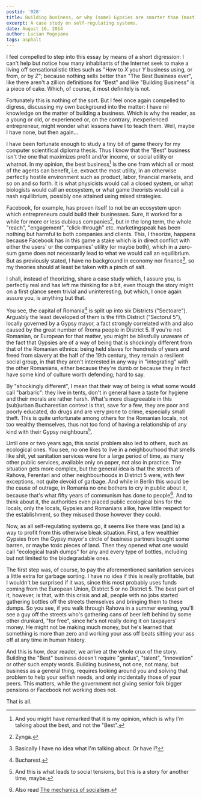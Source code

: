 ```yaml
---
postid: '028'
title: Building business, or why (some) Gypsies are smarter than (most) Romanians
excerpt: A case study on self-regulating systems.
date: August 16, 2014
author: Lucian Mogoșanu
tags: asphalt
---
```


I feel compelled to step into this essay by means of a short digression: I
can't help but notice how many inhabitants of the Internet seek to make a
living off sensationalistic titles such as "How to $X$ your $Y$ business using,
or from, or by $Z$"; because nothing sells better than "The Best Business
ever", like there aren't a zillion definitions for "Best" and like "Building
Business" is a piece of cake. Which, of course, it most definitely is not.

Fortunately this is nothing of the sort. But I feel once again compelled to
digress, discussing my own background into the matter: I have nil knowledge on
the matter of building a business. Which is why the reader, as a young or old,
or experienced or, on the contrary, inexperienced entrepreneur, might wonder
what lessons have I to teach them. Well, maybe I have none, but then again...

I have been fortunate enough to study a tiny bit of game theory for my computer
scientifical diploma thesis. Thus I know that the "Best" business isn't the one
that maximizes profit and/or income, or social utility or whatnot. In my
opinion, the best business[^1] is the one from which all or most of the agents
can benefit, i.e. extract the most utility, in an otherwise perfectly hostile
environment such as product, labor, financial markets, and so on and so forth.
It is what physicists would call a closed system, or what biologists would call
an ecosystem, or what game theorists would call a nash equilibrium, possibly
one attained using mixed strategies.

Facebook, for example, has proven itself to not be an ecosystem upon which
entrepreneurs could build their businesses. Sure, it worked for a while for
more or less dubious companies[^2], but in the long term, the whole "reach",
"engagement", "click-through" etc. marketingspeak has been nothing but harmful
to both companies and clients. This, I theorize, happens because Facebook has
in this game a stake which is in direct conflict with either the users' or the
companies' utility (or maybe both), which in a zero-sum game does not
necessarily lead to what we would call an equilibrium. But as previously
stated, I have no background in economy nor finance[^3], so my theories should
at least be taken with a pinch of salt.

I shall, instead of theorizing, share a case study which, I assure you, is
perfectly real and has left me thinking for a bit, even though the story might
on a first glance seem trivial and uninteresting, but which, I once again
assure you, is anything but that.

You see, the capital of Romania[^4] is split up into six Districts
("Sectoare"). Arguably the least developed of them is the fifth District
("Sectorul 5"), locally governed by a Gypsy mayor, a fact strongly correlated
with and also caused by the great number of Rroma people in District 5. If
you're not Romanian, or European for that matter, you might be blissfully
unaware of the fact that Gypsies are of a way of being that is shockingly
different from that of the Romanian ethnics: being held slaves for hundreds of
years and freed from slavery at the half of the 19th century, they remain a
resilient social group, in that they aren't interested in any way in
"integrating" with the other Romanians, either because they're dumb or because
they in fact have some kind of culture worth defending; hard to say.

By "shockingly different", I mean that their way of being is what some would
call "barbaric": they live in tents, don't in general have a taste for hygiene
and their morals are rather harsh. What's more disagreeable in this (sub)urban
Bucharestian context is that, save for a few, they are poor and poorly
educated, do drugs and are very prone to crime, especially small theft. This is
quite unfortunate among others for the Romanian locals, not too wealthy
themselves, thus not too fond of having a relationship of any kind with their
Gypsy neighbours[^5].

Until one or two years ago, this social problem also led to others, such as
ecological ones. You see, no one likes to live in a neighbourhood that smells
like shit, yet sanitation services were for a large period of time, as many
other public services, available only on paper, not also in practice. The
situation gets more complex, but the general idea is that the streets of
Rahova, Ferentari and other neighbourhoods in District 5 were, with few
exceptions, not quite devoid of garbage. And while in Berlin this would be the
cause of outrage, in Romania no one bothers to cry in public about it, because
that's what fifty years of communism has done to people[^6]. And to think about
it, the authorities even placed public ecological bins for the locals, only the
locals, Gypsies and Romanians alike, have little respect for the establishment,
so they misused those however they could.

Now, as all self-regulating systems go, it seems like there was (and is) a way
to profit from this otherwise bleak situation. First, a few wealthier Gypsies
from the Gypsy mayor's circle of business partners bought some barren, or maybe
toxic pieces of land. Then they opened what one would call "ecological trash
dumps" for any and every type of bottles, including but not limited to the
biodegradable ones.

The first step was, of course, to pay the aforementioned sanitation services a
little extra for garbage sorting. I have no idea if this is really profitable,
but I wouldn't be surprised if it was, since this most probably uses funds
coming from the European Union, District 5 or no District 5. The best part of
it, however, is that, with this crisis and all, people with no jobs started
gathering bottles off the streets themselves and bringing them to these dumps.
So you see, if you walk through Rahova in a summer evening, you'll see a guy
off the streets who's gathering cans of beer left behind by some other
drunkard, "for free", since he's not really doing it on taxpayers' money. He
might not be making much money, but he's learned that something is more than
zero and working your ass off beats sitting your ass off at any time in human
history.

And this is how, dear reader, we arrive at the whole crux of the story.
Building the "Best" business doesn't require "genius", "talent", "innovation"
or other such empty words. Building business, not one, not many, but business
as a general thing, requires looking around you and solving that problem to
help your selfish needs, and only incidentally those of your peers. This
matters, while the government not giving senior folk bigger pensions or
Facebook not working does not.

That is all.

[^1]: And you might have remarked that it is my opinion, which is why I'm
talking about the best, and not the "Best".

[^2]: Zynga.

[^3]: Basically I have no idea what I'm talking about. Or have I?

[^4]: Bucharest.

[^5]: And this is what leads to social tensions, but this is a story for
another time, maybe.

[^6]: Also read [The mechanics of socialism][1].

[1]: /posts/y00/017-the-mechanics-of-socialism.html
